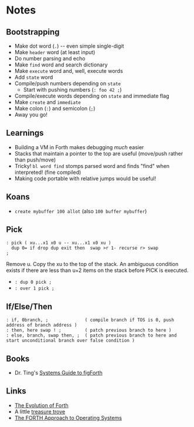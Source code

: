 # Notes

## Bootstrapping

- Make dot word (`.`) -- even simple single-digit
- Make `header` word (at least input)
- Do number parsing and echo
- Make `find` word and search dictionary
- Make `execute` word and, well, execute words
- Add `state` word
- Compile/push numbers depending on `state`
  - Start with pushing numbers (`: foo 42 ;`)
- Compile/execute words depending on `state` and immediate flag
- Make `create` and `immediate`
- Make colon (`:`) and semicolon (`;`)
- Away you go!

## Learnings

- Building a VM in Forth makes debugging *much* easier
- Stacks that maintain a pointer to the top are useful (move/push rather than push/move)
- Tricky! `bl word find` stomps parsed word and finds "find" when interpreted! (fine compiled)
- Making code portable with relative jumps would be useful!

## Koans

- `create mybuffer 100 allot` (also `100 buffer mybuffer`)

## Pick

```forth
: pick ( xu...x1 x0 u -- xu...x1 x0 xu )
  dup 0= if drop dup exit then  swap >r 1- recurse r> swap
;
```

Remove u. Copy the xu to the top of the stack. An ambiguous condition exists if there are less than u+2 items on the stack before PICK is executed.

- `: dup 0 pick ;`
- `: over 1 pick ;`

## If/Else/Then

```forth
: if, 0branch, ;              ( compile branch if TOS is 0, push address of branch address )
: then, here swap ! ;         ( patch previous branch to here )
: else, branch, swap then, ;  ( patch previous branch to here and start unconditional branch over false condition )
```

## Books

- Dr. Ting's [Systems Guide to figForth](https://www.forth.org/OffeteStore/1010_SystemsGuideToFigForth.pdf)

## Links

- [The Evolution of Forth](https://www.forth.com/resources/forth-programming-language/)
- A little [treasure trove](https://www.complang.tuwien.ac.at/projects/forth.html)
- [The FORTH Approach to Operating Systems](https://dl.acm.org/doi/pdf/10.1145/800191.805586)
